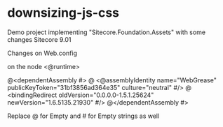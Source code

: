 # downsizing-js-css
Demo project implementing "Sitecore.Foundation.Assets" with some changes 
Sitecore 9.01


Changes on Web.config

on the node <@runtime>

@<dependentAssembly #>
@    <@assemblyIdentity name="WebGrease" publicKeyToken="31bf3856ad364e35" culture="neutral" #/>
@    <bindingRedirect oldVersion="0.0.0.0-1.5.1.25624" newVersion="1.6.5135.21930" #/>
@</dependentAssembly #>


Replace @ for Empty and # for Empty strings as well

